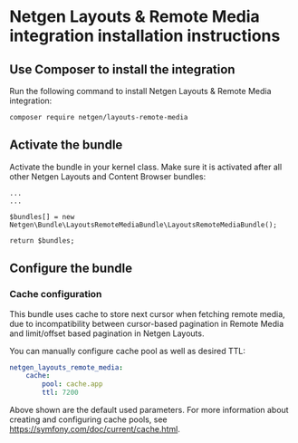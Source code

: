 # Netgen Layouts & Remote Media integration installation instructions

## Use Composer to install the integration

Run the following command to install Netgen Layouts & Remote Media integration:

```
composer require netgen/layouts-remote-media
```

## Activate the bundle

Activate the bundle in your kernel class. Make sure it is activated after all
other Netgen Layouts and Content Browser bundles:

```
...
...

$bundles[] = new Netgen\Bundle\LayoutsRemoteMediaBundle\LayoutsRemoteMediaBundle();

return $bundles;
```

## Configure the bundle

### Cache configuration

This bundle uses cache to store next cursor when fetching remote media, due to incompatibility between cursor-based pagination in Remote Media and limit/offset based pagination in Netgen Layouts.

You can manually configure cache pool as well as desired TTL:


```yaml
netgen_layouts_remote_media:
    cache:
        pool: cache.app
        ttl: 7200
```

Above shown are the default used parameters. For more information about creating and configuring cache pools, see https://symfony.com/doc/current/cache.html.
